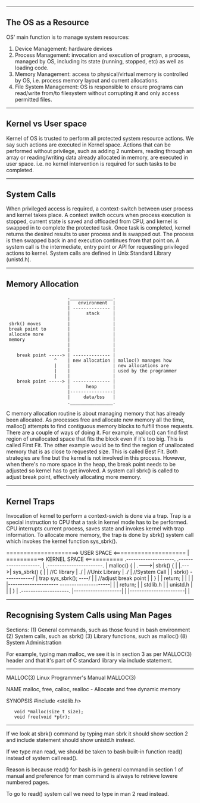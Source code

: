 --------------------
The OS as a Resource
--------------------
OS' main function is to manage system resources:
1. Device Management: hardware devices
2. Process Management: invocation and execution of program, a process, managed by OS, including its state (running, stopped, etc) as well as loading code.
3. Memory Management: access to physical/virtual memory is controlled by OS, i.e. process memory layout and current allocations.
4. File System Management: OS is responsible to ensure programs can read/write from/to filesystem without corrupting it and only access permitted files.

--------------------
Kernel vs User space
--------------------
Kernel of OS is trusted to perform all protected system resource actions. We say such actions are executed in Kernel space.
Actions that can be performed without privilege, such as adding 2 numbers, reading through an array or reading/writing data already allocated in memory, are executed in user space.
i.e. no kernel intervention is required for such tasks to be completed.

-------------
System Calls
-------------
When privileged access is required, a context-switch between user process and kernel takes place.
A context switch occurs when process execution is stopped, current state is saved and offloaded from CPU, and kernel is swapped in to complete the protected task.
Once task is completed, kernel returns the desired results to user process and is swapped out.
The process is then swapped back in and execution continues from that point on.
A system call is the intermediate, entry point or API for requesting privileged actions to kernel.
System calls are defined in Unix Standard Library (unistd.h).

-----------------
Memory Allocation
-----------------
                           .________________.
                           |   environment  |
                           | -------------- |
                           |      stack     |
                           |                |
     sbrk() moves          |                |
     break point to        |                |
     allocate more         |                |
     memory                |                |
                           |                |
                           |                |
        break point -----> | -------------- |
                      ^    | new allocation | malloc() manages how
                      |    |                | new allocations are
                      |    |                | used by the programmer
                      |    |                |
        break point -----> | -------------- |
                           |      heap      |
                           |----------------|
                           |     data/bss   |
                           .________________.

C memory allocation routine is about managing memory that has already been allocated.
As processes free and allocate new memory all the time, malloc() attempts to find contiguous memory blocks to fulfill those requests.
There are a couple of ways of doing it. For example, malloc() can find first region of unallocated space that fits the block even if it's too big.
This is called First Fit.
The other example would be to find the region of unallocated memory that is as close to requested size.
This is called Best Fit.
Both strategies are fine but the kernel is not involved in this process.
However, when there's no more space in the heap, the break point needs to be adjusted so kernel has to get involved.
A system call sbrk() is called to adjust break point, effectively allocating more memory.

-------------
Kernel Traps
-------------
Invocation of kernel to perform a context-swich is done via a trap.
Trap is a special instruction to CPU that a task in kernel mode has to be performed.
CPU interrupts current process, saves state and invokes kernel with trap information.
To allocate more memory, the trap is done by sbrk() system call which invokes the kernel function sys_sbrk().


=====================> USER SPACE <===================== | ===========> KERNEL SPACE <===========
.--------------------.         .--------------------.    |     .-----------------------.
| malloc() {         |    .--->| sbrk() {           |    |.--->| sys_sbrk() {          |
| //C library        |  ./     |  //Unix Library    |   ./     |  //System Call        |
|   sbrk() ------------/       |  trap sys_sbrk(); ----/ |     |  //adjust break point |
| }                  |         |  return;           |    |     |                       |
|---------------------         ---------------------|    |     |  return;              |
|     stdlib.h       |         |     unistd.h       |    |     | }                     |
.--------------------.         |--------------------|    |     |-----------------------|
                                                         |

----------------------------------------
Recognising System Calls using Man Pages
----------------------------------------
Sections:
(1) General commands, such as those found in bash environment
(2) System calls, such as sbrk()
(3) Library functions, such as malloc()
(8) System Administration

For example, typing man malloc, we see it is in section 3 as per MALLOC(3) header and that it's part of C standard library via include statement.

---
MALLOC(3)           Linux Programmer's Manual                    MALLOC(3)

NAME
       malloc, free, calloc, realloc - Allocate and free dynamic memory

SYNOPSIS
       #include <stdlib.h>

       void *malloc(size_t size);
       void free(void *ptr);
---

If we look at sbrk() command by typing man sbrk it should show section 2 and include statement should show unistd.h instead.

If we type man read, we should be taken to bash built-in function read() instead of system call read().

Reason is because read() for bash is in general command in section 1 of manual and preference for man command is always to retrieve lowere numbered pages.

To go to read() system call we need to type in man 2 read instead.
